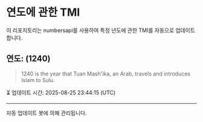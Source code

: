 
# 연도에 관한 TMI

이 리포지토리는 numbersapi를 사용하여 특정 년도에 관한 TMI를 자동으로 업데이트합니다.

## 연도: (1240)
> 1240 is the year that Tuan Mash'ika, an Arab, travels and introduces Islam to Sulu.

⏳ 업데이트 시간: 2025-08-25 23:44:15 (UTC)

---
자동 업데이트 봇에 의해 관리됩니다.
